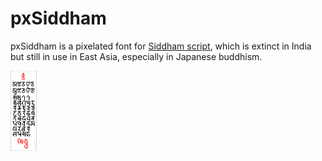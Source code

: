 # pxSiddham

pxSiddham is a pixelated font for [Siddham script](https://en.wikipedia.org/wiki/Siddha%E1%B9%83_script), which is extinct in India but still in use in East Asia, especially in Japanese buddhism.

<img src="https://github.com/samhui96/pxSiddham/blob/5d84f094f328981b2cd88c387e4452f08d140dfe/pxSiddham_preview.png" height="128px">
